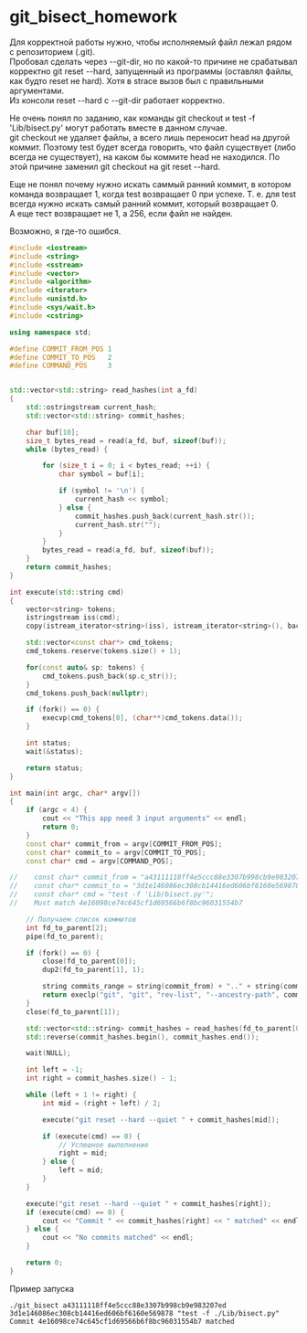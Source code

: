 # git_bisect_homework

Для корректной работы нужно, чтобы исполняемый файл лежал рядом с репозиторием (.git).  
Пробовал сделать через --git-dir, но по какой-то причине не срабатывал корректно git reset --hard, запущенный из программы (оставлял файлы, как будто reset не hard). Хотя в strace вызов был с правильными аргументами.  
Из консоли reset --hard с --git-dir работает корректно.

Не очень понял по заданию, как команды git checkout и test -f 'Lib/bisect.py' могут работать вместе в данном случае.  
git checkout не удаляет файлы, а всего лишь переносит head на другой коммит. Поэтому test будет всегда говорить, что файл существует (либо всегда не существует), на каком бы коммите head не находился. По этой причине заменил git checkout на git reset --hard.

Еще не понял почему нужно искать саммый ранний коммит, в котором команда возвращает 1, когда test возвращает 0 при успехе. Т. е. для test всегда нужно искать самый ранний коммит, который возвращает 0.  
А еще тест возвращает не 1, а 256, если файл не найден.

Возможно, я где-то ошибся.

```c++
#include <iostream>
#include <string>
#include <sstream>
#include <vector>
#include <algorithm>
#include <iterator>
#include <unistd.h>
#include <sys/wait.h>
#include <cstring>

using namespace std;

#define COMMIT_FROM_POS 1
#define COMMIT_TO_POS   2
#define COMMAND_POS     3


std::vector<std::string> read_hashes(int a_fd)
{
    std::ostringstream current_hash;
    std::vector<std::string> commit_hashes;

    char buf[10];
    size_t bytes_read = read(a_fd, buf, sizeof(buf));
    while (bytes_read) {

        for (size_t i = 0; i < bytes_read; ++i) {
            char symbol = buf[i];

            if (symbol != '\n') {
                current_hash << symbol;
            } else {
                commit_hashes.push_back(current_hash.str());
                current_hash.str("");
            }
        }
        bytes_read = read(a_fd, buf, sizeof(buf));
    }
    return commit_hashes;
}

int execute(std::string cmd)
{
    vector<string> tokens;
    istringstream iss(cmd);
    copy(istream_iterator<string>(iss), istream_iterator<string>(), back_inserter(tokens));

    std::vector<const char*> cmd_tokens;
    cmd_tokens.reserve(tokens.size() + 1);

    for(const auto& sp: tokens) {
        cmd_tokens.push_back(sp.c_str());
    }
    cmd_tokens.push_back(nullptr);

    if (fork() == 0) {
        execvp(cmd_tokens[0], (char**)cmd_tokens.data());
    }

    int status;
    wait(&status);

    return status;
}

int main(int argc, char* argv[])
{
    if (argc < 4) {
        cout << "This app need 3 input arguments" << endl;
        return 0;
    }
    const char* commit_from = argv[COMMIT_FROM_POS];
    const char* commit_to = argv[COMMIT_TO_POS];
    const char* cmd = argv[COMMAND_POS];

//    const char* commit_from = "a43111118ff4e5ccc88e3307b998cb9e983207ed";
//    const char* commit_to = "3d1e146086ec308cb14416ed606bf6160e569878";
//    const char* cmd = "test -f 'Lib/bisect.py'";
//    Must match 4e16098ce74c645cf1d69566b6f8bc96031554b7

    // Получаем список коммитов
    int fd_to_parent[2];
    pipe(fd_to_parent);

    if (fork() == 0) {
        close(fd_to_parent[0]);
        dup2(fd_to_parent[1], 1);

        string commits_range = string(commit_from) + ".." + string(commit_to);
        return execlp("git", "git", "rev-list", "--ancestry-path", commits_range.c_str(), nullptr);
    }
    close(fd_to_parent[1]);

    std::vector<std::string> commit_hashes = read_hashes(fd_to_parent[0]);
    std::reverse(commit_hashes.begin(), commit_hashes.end());

    wait(NULL);

    int left = -1;
    int right = commit_hashes.size() - 1;

    while (left + 1 != right) {
        int mid = (right + left) / 2;

        execute("git reset --hard --quiet " + commit_hashes[mid]);

        if (execute(cmd) == 0) {
            // Успешное выполнение
            right = mid;
        } else {
            left = mid;
        }
    }

    execute("git reset --hard --quiet " + commit_hashes[right]);
    if (execute(cmd) == 0) {
        cout << "Commit " << commit_hashes[right] << " matched" << endl;
    } else {
        cout << "No commits matched" << endl;
    }

    return 0;
}
```

Пример запуска  
```console
./git_bisect a43111118ff4e5ccc88e3307b998cb9e983207ed 3d1e146086ec308cb14416ed606bf6160e569878 "test -f ./Lib/bisect.py"
Commit 4e16098ce74c645cf1d69566b6f8bc96031554b7 matched
```


